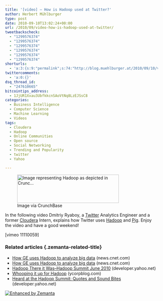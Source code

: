 ```yaml
---
title: '[video] – How is Hadoop used at Twitter?'
author: Herbert Mühlburger
type: post
date: 2010-09-10T13:02:24+00:00
url: /2010/09/video-how-is-hadoop-used-at-twitter/
tweetbackscheck:
  - "1299576374"
  - "1299576374"
  - "1299576374"
  - "1299576374"
  - "1299576374"
  - "1299576374"
shorturls:
  - 'a:3:{s:9:"permalink";s:74:"http://blog.muehlburger.at/2010/09/10/video-how-is-hadoop-used-at-twitter/";s:7:"tinyurl";s:26:"http://tinyurl.com/5wh5dtf";s:4:"isgd";s:19:"http://is.gd/ht6NOn";}'
twittercomments:
  - 'a:0:{}'
dsq_thread_id:
  - "247610665"
bitcointips_address:
  - 1JjUR1Xxau3UbfkkcnSAoVtNq8LzEJSsC8
categories:
  - Business Intelligence
  - Computer Science
  - Machine Learning
  - Videos
tags:
  - Cloudera
  - Hadoop
  - Online Communities
  - Open source
  - Social Networking
  - Trending and Popularity
  - twitter
  - Yahoo

---
```

<div class="zemanta-img">
  <figure style="width: 335px" class="wp-caption aligncenter"><a href="http://www.crunchbase.com/product/hadoop"><img title="Image representing Hadoop as depicted in Crunc..." src="http://www.crunchbase.com/assets/images/resized/0001/3073/13073v1-max-450x450.png" alt="Image representing Hadoop as depicted in Crunc..." width="335" height="93" /></a><figcaption class="wp-caption-text">Image via CrunchBase</figcaption></figure>
</div>

In the following video Dmitriy Ryaboy, a <a class="zem_slink" title="Twitter" rel="homepage" href="http://twitter.com">Twitter</a> Analytics Engineer and a former <a class="zem_slink" title="Cloudera" rel="homepage" href="http://www.cloudera.com">Cloudera</a> Intern, explains how Twitter uses <a class="zem_slink" title="Hadoop" rel="homepage" href="http://hadoop.apache.org/">Hadoop</a> and <a title="Pig" href="http://hadoop.apache.org/pig/" target="_blank">Pig</a>. Enjoy the video and have a good weekend!

[vimeo 11110059]

### Related articles {.zemanta-related-title}

<ul class="zemanta-article-ul">
  <li class="zemanta-article-ul-li">
    <a href="http://news.cnet.com/8301-13846_3-20016013-62.html?;title">How GE uses Hadoop to analyze big data</a> (news.cnet.com)
  </li>
  <li class="zemanta-article-ul-li">
    <a href="http://news.cnet.com/8301-13846_3-20016013-62.html?part=rss&subj=Software,Interrupted">How GE uses Hadoop to analyze big data</a> (news.cnet.com)
  </li>
  <li class="zemanta-article-ul-li">
    <a href="http://developer.yahoo.net/blog/archives/2010/07/hadoop_there_it_was.html">Hadoop There it Was&#8211;Hadoop Summit June 2010</a> (developer.yahoo.net)
  </li>
  <li class="zemanta-article-ul-li">
    <a href="http://ycorpblog.com/2010/06/28/hadoop/">Whooping it up for Hadoop</a> (ycorpblog.com)
  </li>
  <li class="zemanta-article-ul-li">
    <a href="http://developer.yahoo.net/blog/archives/2010/07/live_from_hadoop_summit_what_the_leaders_are_saying.html">Heard at the Hadoop Summit: Quotes and Sound Bites</a> (developer.yahoo.net)
  </li>
</ul>

<div class="zemanta-pixie">
  <a class="zemanta-pixie-a" title="Enhanced by Zemanta" href="http://www.zemanta.com/"><img class="zemanta-pixie-img" src="http://img.zemanta.com/zemified_e.png?x-id=9e86e163-c2b2-4005-8d71-3a6b5cdf9798" alt="Enhanced by Zemanta" /></a><span class="zem-script more-related pretty-attribution"></span>
</div>